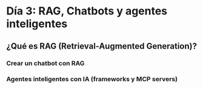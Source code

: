 # Día 3: RAG, Chatbots y agentes inteligentes

## ¿Qué es RAG (Retrieval-Augmented Generation)?

### Crear un chatbot con RAG

### Agentes inteligentes con IA (frameworks y MCP servers)



